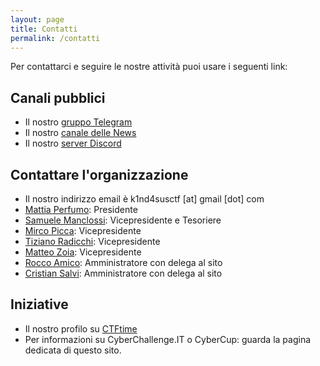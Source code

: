 ```yaml
---
layout: page
title: Contatti
permalink: /contatti
---
```


Per contattarci e seguire le nostre attività puoi usare i seguenti link:

## Canali pubblici
- Il nostro [gruppo Telegram](https://t.me/+pL-r9mhL7PI4ZTJk)
- Il nostro [canale delle News](https://t.me/k1nd4susCTF)
- Il nostro [server Discord](https://discord.gg/6GTSrewn8y)

## Contattare l'organizzazione
- Il nostro indirizzo email è k1nd4susctf [at] gmail [dot] com
 - [Mattia Perfumo](https://t.me/Perf21): Presidente
 - [Samuele Manclossi](https://t.me/s3m_mancl): Vicepresidente e Tesoriere
 - [Mirco Picca](https://t.me/Kribas): Vicepresidente
 - [Tiziano Radicchi](https://t.me/Tiz314): Vicepresidente
 - [Matteo Zoia](https://t.me/teozoia): Vicepresidente
 - [Rocco Amico](https://t.me/ohkuom): Amministratore con delega al sito
 - [Cristian Salvi](https://t.me/salv1ni): Amministratore con delega al sito

## Iniziative
- Il nostro profilo su [CTFtime](https://ctftime.org/team/150337)
- Per informazioni su CyberChallenge.IT o CyberCup: guarda la pagina dedicata di questo sito. 